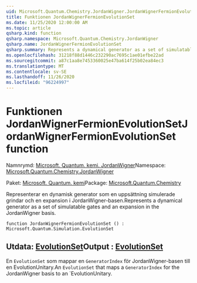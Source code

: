 ```yaml
---
uid: Microsoft.Quantum.Chemistry.JordanWigner.JordanWignerFermionEvolutionSet
title: Funktionen JordanWignerFermionEvolutionSet
ms.date: 11/25/2020 12:00:00 AM
ms.topic: article
qsharp.kind: function
qsharp.namespace: Microsoft.Quantum.Chemistry.JordanWigner
qsharp.name: JordanWignerFermionEvolutionSet
qsharp.summary: Represents a dynamical generator as a set of simulatable gates and an expansion in the JordanWigner basis.
ms.openlocfilehash: 31218f88d1446c232290ac7695c1ae01efbe22ad
ms.sourcegitcommit: a87c1aa8e7453360025e47ba614f25b02ea84ec3
ms.translationtype: MT
ms.contentlocale: sv-SE
ms.lasthandoff: 11/26/2020
ms.locfileid: "96224997"
---
```

# <a name="jordanwignerfermionevolutionset-function"></a><span data-ttu-id="cdab0-102">Funktionen JordanWignerFermionEvolutionSet</span><span class="sxs-lookup"><span data-stu-id="cdab0-102">JordanWignerFermionEvolutionSet function</span></span>

<span data-ttu-id="cdab0-103">Namnrymd: [Microsoft. Quantum. kemi. JordanWigner](xref:Microsoft.Quantum.Chemistry.JordanWigner)</span><span class="sxs-lookup"><span data-stu-id="cdab0-103">Namespace: [Microsoft.Quantum.Chemistry.JordanWigner](xref:Microsoft.Quantum.Chemistry.JordanWigner)</span></span>

<span data-ttu-id="cdab0-104">Paket: [Microsoft. Quantum. kemi](https://nuget.org/packages/Microsoft.Quantum.Chemistry)</span><span class="sxs-lookup"><span data-stu-id="cdab0-104">Package: [Microsoft.Quantum.Chemistry](https://nuget.org/packages/Microsoft.Quantum.Chemistry)</span></span>


<span data-ttu-id="cdab0-105">Representerar en dynamisk generator som en uppsättning simulerade grindar och en expansion i JordanWigner-basen.</span><span class="sxs-lookup"><span data-stu-id="cdab0-105">Represents a dynamical generator as a set of simulatable gates and an expansion in the JordanWigner basis.</span></span>

```qsharp
function JordanWignerFermionEvolutionSet () : Microsoft.Quantum.Simulation.EvolutionSet
```


## <a name="output--evolutionset"></a><span data-ttu-id="cdab0-106">Utdata: [EvolutionSet](xref:Microsoft.Quantum.Simulation.EvolutionSet)</span><span class="sxs-lookup"><span data-stu-id="cdab0-106">Output : [EvolutionSet](xref:Microsoft.Quantum.Simulation.EvolutionSet)</span></span>

<span data-ttu-id="cdab0-107">En `EvolutionSet` som mappar en `GeneratorIndex` för JordanWigner-basen till en EvolutionUnitary.</span><span class="sxs-lookup"><span data-stu-id="cdab0-107">An `EvolutionSet` that maps a `GeneratorIndex` for the JordanWigner basis to an \`EvolutionUnitary.</span></span>